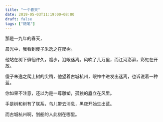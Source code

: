 ```yaml
---
title: "一个春天"
date: 2019-05-03T11:19:00+08:00
draft: false
tags: ["随笔"]
---
```


那是一九年的春天，

晨光中，我看到傻子朱逸之在爬树。

他站在树下徘徊许久，踱步，泪眼迷离。风吹了几万里，而江河澎湃，彩虹在开放。

傻子朱逸之爬上树的尖稍，他望着古城杭州，眼神中进发出迷离，也诉说着一种蓝。

你如果不注意，还以为是一尊雕塑，孤独的矗立在风里。

手是树和树有了联系，乌儿带去消息，黑夜开始生出蓝。

而古城杭州啊，划船的人此刻在哪里。
